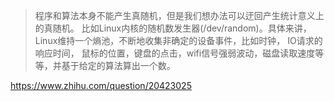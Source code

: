 > 程序和算法本身不能产生真随机，但是我们想办法可以迂回产生统计意义上的真随机。 比如Linux内核的随机数发生器(/dev/random)。具体来讲， Linux维持一个熵池，不断地收集非确定的设备事件，比如时钟， IO请求的响应时间， 鼠标的位置，键盘的点击，wifi信号强弱波动，磁盘读取速度等等，并基于给定的算法算出一个数。

https://www.zhihu.com/question/20423025 

